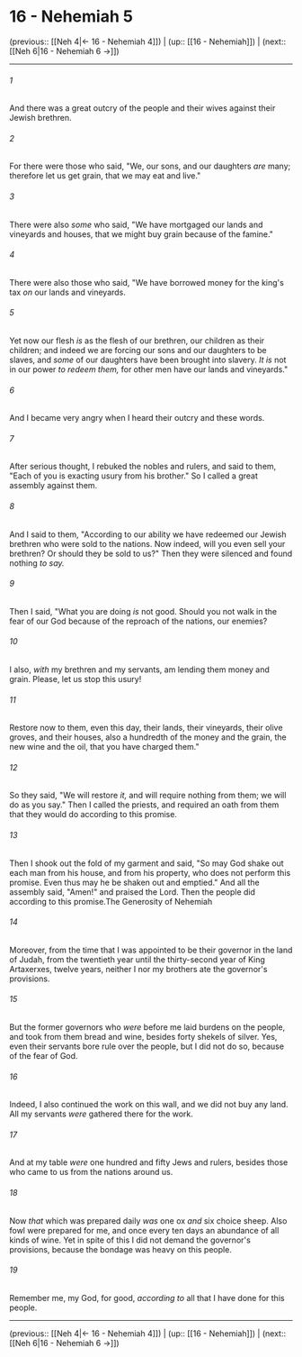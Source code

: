 # 16 - Nehemiah 5

(previous:: [[Neh 4|← 16 - Nehemiah 4]]) | (up:: [[16 - Nehemiah]]) | (next:: [[Neh 6|16 - Nehemiah 6 →]])

***


###### 1 
And there was a great outcry of the people and their wives against their Jewish brethren. 

###### 2 
For there were those who said, "We, our sons, and our daughters _are_ many; therefore let us get grain, that we may eat and live." 

###### 3 
There were also _some_ who said, "We have mortgaged our lands and vineyards and houses, that we might buy grain because of the famine." 

###### 4 
There were also those who said, "We have borrowed money for the king's tax _on_ our lands and vineyards. 

###### 5 
Yet now our flesh _is_ as the flesh of our brethren, our children as their children; and indeed we are forcing our sons and our daughters to be slaves, and _some_ of our daughters have been brought into slavery. _It is_ not in our power _to redeem them,_ for other men have our lands and vineyards." 

###### 6 
And I became very angry when I heard their outcry and these words. 

###### 7 
After serious thought, I rebuked the nobles and rulers, and said to them, "Each of you is exacting usury from his brother." So I called a great assembly against them. 

###### 8 
And I said to them, "According to our ability we have redeemed our Jewish brethren who were sold to the nations. Now indeed, will you even sell your brethren? Or should they be sold to us?" Then they were silenced and found nothing _to say._ 

###### 9 
Then I said, "What you are doing _is_ not good. Should you not walk in the fear of our God because of the reproach of the nations, our enemies? 

###### 10 
I also, _with_ my brethren and my servants, am lending them money and grain. Please, let us stop this usury! 

###### 11 
Restore now to them, even this day, their lands, their vineyards, their olive groves, and their houses, also a hundredth of the money and the grain, the new wine and the oil, that you have charged them." 

###### 12 
So they said, "We will restore _it,_ and will require nothing from them; we will do as you say." Then I called the priests, and required an oath from them that they would do according to this promise. 

###### 13 
Then I shook out the fold of my garment and said, "So may God shake out each man from his house, and from his property, who does not perform this promise. Even thus may he be shaken out and emptied." And all the assembly said, "Amen!" and praised the Lord. Then the people did according to this promise.The Generosity of Nehemiah 

###### 14 
Moreover, from the time that I was appointed to be their governor in the land of Judah, from the twentieth year until the thirty-second year of King Artaxerxes, twelve years, neither I nor my brothers ate the governor's provisions. 

###### 15 
But the former governors who _were_ before me laid burdens on the people, and took from them bread and wine, besides forty shekels of silver. Yes, even their servants bore rule over the people, but I did not do so, because of the fear of God. 

###### 16 
Indeed, I also continued the work on this wall, and we did not buy any land. All my servants _were_ gathered there for the work. 

###### 17 
And at my table _were_ one hundred and fifty Jews and rulers, besides those who came to us from the nations around us. 

###### 18 
Now _that_ which was prepared daily _was_ one ox _and_ six choice sheep. Also fowl were prepared for me, and once every ten days an abundance of all kinds of wine. Yet in spite of this I did not demand the governor's provisions, because the bondage was heavy on this people. 

###### 19 
Remember me, my God, for good, _according to_ all that I have done for this people.

***

(previous:: [[Neh 4|← 16 - Nehemiah 4]]) | (up:: [[16 - Nehemiah]]) | (next:: [[Neh 6|16 - Nehemiah 6 →]])
